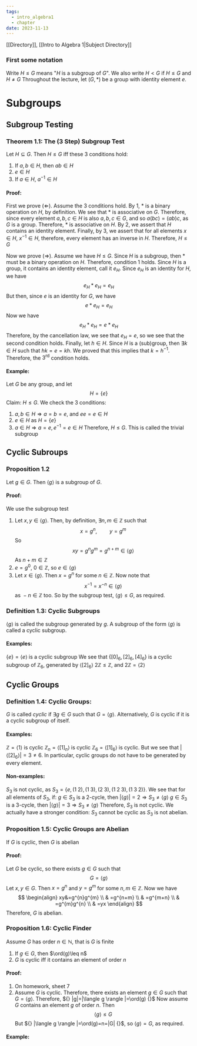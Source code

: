 ```yaml
---
tags:
  - intro_algebra1
  - chapter
date: 2023-11-13
---
```

[[Directory]], [[Intro to Algebra 1|Subject Directory]]
### First some notation
Write $H\leq G$ means "$H$ is a subgroup of $G$". We also write $H<G$ if $H\leq G$ and $H\neq G$
Throughout the lecture, let ${} (G, *) {}$ be a group with identity element $e {}$.
# Subgroups
## Subgroup Testing
### Theorem 1.1: The (3 Step) Subgroup Test
Let ${} H\subseteq G {}$. Then $H\leq G {}$ iff these 3 conditions hold:
1. If ${} a,\, b \in H {}$, then $ab\in H {}$
2. $e \in H {}$
3. If ${} a \in H {}$, $a^{-1}\in H$
#### Proof:
First we prove ${} (\Leftarrow)$. Assume the 3 conditions hold. By 1, $*$ is a binary operation on $H$, by definition. We see that $*$ is associative on $G$. Therefore, since every element ${} a,\, b,\, c\in H$ is also ${} a,\, b,\, c \in G$, and so ${} a(bc)=(ab)c$, as $G$ is a group. Therefore, $*$ is associative on $H$.
By 2, we assert that $H$ contains an identity element.
Finally, by 3, we assert that for all elements ${} x \in H {}$, ${} x^{-1} \in H$, therefore, every element has an inverse in $H$. 
Therefore, $H\leq G {}$

Now we prove $(\Rightarrow )$. Assume we have $H\leq G$. Since $H$ is a subgroup, then $*$ must be a binary operation on $H$. Therefore, condition 1 holds. Since $H$ is a group, it contains an identity element, call it ${} e_{H} {}$. 
Since ${} e_{H} {}$ is an identity for $H$, we have
$$
e_{H}*e_{H}=e_{H}
$$But then, since $e$ is an identity for $G$, we have 
$$
e*e_{H}=e_{H}
$$Now we have
$$
e_{H}*e_{H}=e*e_{H}
$$
Therefore, by the cancellation law, we see that $e_{H}=e$, so we see that the second condition holds.
Finally, let ${} h \in H {}$. Since $H {}$ is a (sub)group, then ${} \exists k \in H$ such that $hk=e=kh$. We proved that this implies that ${} k=h^{-1}$. Therefore, the ${} 3^{\mathrm{rd}}$ condition holds.
#### Example:
Let $G$ be any group, and let 
$$
H=\{ e \}
$$Claim: $H\leq G$.
We check the 3 conditions:
1. ${} a,\, b \in H\Rightarrow a=b=e$, and ${} ee=e\in H {}$
2. ${} e \in H$ as ${} H=\{ e \} {}$
3. ${} a \in H\Rightarrow a=e, e^{-1}=e \in H {}$
Therefore, $H\leq G {}$. This is called the trivial subgroup
## Cyclic Subroups
### Proposition 1.2 
Let ${} g \in G$. Then ${} \langle g \rangle  {}$ is a subgroup of $G {}$.
#### Proof:
We use the subgroup test
1. Let ${} x,\, y \in \langle g \rangle  {}$. Then, by definition, ${} \exists n,\, m \in \mathbb{Z} {}$ such that
$$
x=g^{n},\, \qquad y=g^{m}
$$
So
$$
xy=g^{n}g^{m}=g^{n+m}\in \langle g \rangle 
$$
As ${} n+m \in \mathbb{Z} {}$
2. ${} e=g^{0} {}$, ${} 0 \in \mathbb{Z} {}$, so ${} e \in \langle g \rangle  {}$
3. Let ${} x \in \langle g \rangle  {}$. Then ${} x=g^{n}$ for some ${} n \in \mathbb{Z}$. Now note that
$$
x^{-1}=x^{-n}\in \langle g \rangle 
$$ as ${} -n \in \mathbb{Z} {}$ too.
So by the subgroup test, $\langle g \rangle \leq G$, as required.
### Definition 1.3: Cyclic Subgroups
${} \langle g \rangle  {}$ is called the subgroup generated by $g$. A subgroup of the form ${} \langle g \rangle  {}$ is called a cyclic subgroup. 

#### Examples:
${} \{ e \}=\langle e \rangle  {}$ is a cyclic subgroup
We see that ${} \{ [0]_{6},\, [2]_{6},\, [4]_{6} \}$ is a cyclic subgroup of ${} \mathbb{Z}_{6} {}$, generated by ${} \langle [2]_{6} \rangle  {}$
${} 2\mathbb{Z}\leq \mathbb{Z} {}$, and ${} 2\mathbb{Z}=\langle 2 \rangle  {}$
## Cyclic Groups
### Definition 1.4: Cyclic Groups:
$G$ is called *cyclic* if ${} \exists g \in G {}$ such that $G=\langle g \rangle {}$. Alternatively, ${} G {}$ is cyclic if it is a cyclic subgroup of itself.
#### Examples:
${} \mathbb{Z}=\langle 1 \rangle  {}$ is cyclic
${} \mathbb{Z}_{n}=\langle [1]_{n} \rangle {}$ is cyclic
${} \mathbb{Z}_{6}=\langle [1]_{6} \rangle  {}$ is cyclic. But we see that ${} |\langle [2]_{6} \rangle |=3\neq 6 {}$. In particular, cyclic groups do not have to be generated by every element. 
#### Non-examples:
${} S_{3}$ is not cyclic, as ${} S_{3}=\{ e,\, (1\;2),\, (1\;3),\, (2\;3),\, (1\;2\;3),\, (1\;3\;2) \} {}$. We see that for all elements of ${} S_{3} {}$, if: ${} g \in S_{3} {}$ is a 2-cycle, then ${} |\langle g \rangle |=2\Rightarrow S_{3}\neq \langle g \rangle  {}$
${} g\in S_{3} {}$ is a $3$-cycle, then ${} |\langle g \rangle |=3\Rightarrow S_{3}\neq \langle g \rangle  {}$
Therefore, ${} S_{3}$ is not cyclic.
We actually have a stronger condition: $S_{3}$ cannot be cyclic as $S_{3}$ is not abelian.
### Proposition 1.5: Cyclic Groups are Abelian
If $G$ is cyclic, then $G {}$ is abelian
#### Proof:
Let $G$ be cyclic, so there exists ${} g \in G {}$ such that 
$$
G=\langle g \rangle 
$$Let ${} x,\, y \in G {}$. Then ${} x=g^{n} {}$ and ${} y=g^{m} {}$ for some ${} n,\, m \in \mathbb{Z} {}$. Now we have
$$
\begin{align}
xy&=g^{n}g^{m}  \\
&  =g^{n+m} \\
 & =g^{m+n} \\
 & =g^{m}g^{n} \\
 & =yx
\end{align}
$$
Therefore, $G$ is abelian.
### Proposition 1.6: Cyclic Finder
Assume $G {}$ has order $n\in \mathbb{N} {}$, that is $G {}$ is finite 
1. If ${} g \in G {}$, then $\ord(g)\leq n$
1. $G$ is cyclic iff it contains an element of order $n$
#### Proof:
1. On homework, sheet 7
2. Assume $G$ is cyclic. Therefore, there exists an element ${} g \in G {}$ such that ${} G=\langle g \rangle  {}$. Therefore, ${} |g|=|\langle g \rangle |=\ord(g) {}$
Now assume $G$ contains an element $g$ of order $n$. Then 
$$
\langle g \rangle \leq G
$$But ${} |\langle g \rangle |=\ord(g)=n=|G| {}$, so ${} \langle g \rangle =G {}$, as required.
#### Example:
